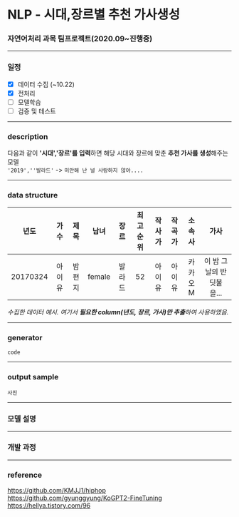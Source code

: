 # NLP - 시대,장르별 추천 가사생성
### 자연어처리 과목 팀프로젝트(2020.09~진행중)
-------


### 일정

 - [x] 데이터 수집 (~10.22)
 - [x] 전처리
 - [ ] 모델학습
 - [ ] 검증 및 테스트

-------
### description

다음과 같이 **'시대','장르'를 입력**하면 해당 시대와 장르에 맞춘 **추천 가사를 생성**해주는 모델 <br>
`'2019',''발라드'` -> `미안해 난 널 사랑하지 않아....`

--------


### data structure
|년도|가수|제목|남녀|장르|최고순위|작사가|작곡가|소속사|가사|
|:---:|:---:|:---:|:---:|:---:|:---:|:---:|:---:|:---:|:---:|
|20170324|아이유|밤편지|female|발라드|52|아이유|아이유|카카오M|이 밤 그날의 반딧불을...|

*수집한 데이터 예시. 여기서 **필요한 column(년도, 장르, 가사)만 추출**하여 사용하였음.*

----------

### generator

`code`

----------

### output sample
`사진`

-----------
### 모델 설명
---

### 개발 과정
----------
### reference
https://github.com/KMJJ1/hiphop <br>
https://github.com/gyunggyung/KoGPT2-FineTuning <br>
https://hellya.tistory.com/96
